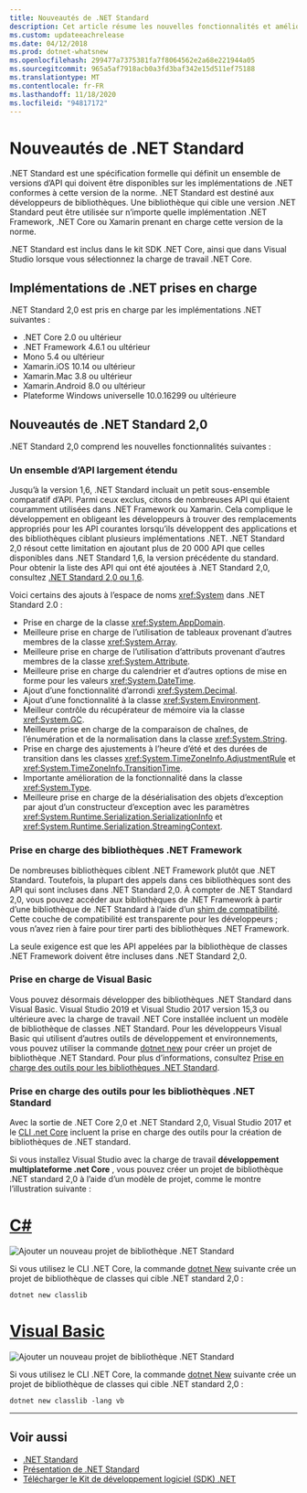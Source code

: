 ```yaml
---
title: Nouveautés de .NET Standard
description: Cet article résume les nouvelles fonctionnalités et améliorations de chaque nouvelle version de .NET Standard.
ms.custom: updateeachrelease
ms.date: 04/12/2018
ms.prod: dotnet-whatsnew
ms.openlocfilehash: 299477a7375381fa7f8064562e2a68e221944a05
ms.sourcegitcommit: 965a5af7918acb0a3fd3baf342e15d511ef75188
ms.translationtype: MT
ms.contentlocale: fr-FR
ms.lasthandoff: 11/18/2020
ms.locfileid: "94817172"
---
```

# <a name="whats-new-in-net-standard"></a>Nouveautés de .NET Standard

.NET Standard est une spécification formelle qui définit un ensemble de versions d’API qui doivent être disponibles sur les implémentations de .NET conformes à cette version de la norme. .NET Standard est destiné aux développeurs de bibliothèques. Une bibliothèque qui cible une version .NET Standard peut être utilisée sur n’importe quelle implémentation .NET Framework, .NET Core ou Xamarin prenant en charge cette version de la norme.

.NET Standard est inclus dans le kit SDK .NET Core, ainsi que dans Visual Studio lorsque vous sélectionnez la charge de travail .NET Core.

## <a name="supported-net-implementations"></a>Implémentations de .NET prises en charge

.NET Standard 2,0 est pris en charge par les implémentations .NET suivantes :

- .NET Core 2.0 ou ultérieur
- .NET Framework 4.6.1 ou ultérieur
- Mono 5.4 ou ultérieur
- Xamarin.iOS 10.14 ou ultérieur
- Xamarin.Mac 3.8 ou ultérieur
- Xamarin.Android 8.0 ou ultérieur
- Plateforme Windows universelle 10.0.16299 ou ultérieure

## <a name="whats-new-in-net-standard-20"></a>Nouveautés de .NET Standard 2,0

.NET Standard 2,0 comprend les nouvelles fonctionnalités suivantes :

### <a name="a-vastly-expanded-set-of-apis"></a>Un ensemble d’API largement étendu

Jusqu’à la version 1,6, .NET Standard incluait un petit sous-ensemble comparatif d’API. Parmi ceux exclus, citons de nombreuses API qui étaient couramment utilisées dans .NET Framework ou Xamarin. Cela complique le développement en obligeant les développeurs à trouver des remplacements appropriés pour les API courantes lorsqu’ils développent des applications et des bibliothèques ciblant plusieurs implémentations .NET. .NET Standard 2,0 résout cette limitation en ajoutant plus de 20 000 API que celles disponibles dans .NET Standard 1,6, la version précédente du standard. Pour obtenir la liste des API qui ont été ajoutées à .NET Standard 2,0, consultez [.NET Standard 2,0 ou 1,6](https://raw.githubusercontent.com/dotnet/standard/master/docs/versions/netstandard2.0_diff.md).

Voici certains des ajouts à l’espace de noms <xref:System> dans .NET Standard 2.0 :

- Prise en charge de la classe <xref:System.AppDomain>.
- Meilleure prise en charge de l’utilisation de tableaux provenant d’autres membres de la classe <xref:System.Array>.
- Meilleure prise en charge de l’utilisation d’attributs provenant d’autres membres de la classe <xref:System.Attribute>.
- Meilleure prise en charge du calendrier et d’autres options de mise en forme pour les valeurs <xref:System.DateTime>.
- Ajout d’une fonctionnalité d’arrondi <xref:System.Decimal>.
- Ajout d’une fonctionnalité à la classe <xref:System.Environment>.
- Meilleur contrôle du récupérateur de mémoire via la classe <xref:System.GC>.
- Meilleure prise en charge de la comparaison de chaînes, de l’énumération et de la normalisation dans la classe <xref:System.String>.
- Prise en charge des ajustements à l’heure d’été et des durées de transition dans les classes <xref:System.TimeZoneInfo.AdjustmentRule> et <xref:System.TimeZoneInfo.TransitionTime>.
- Importante amélioration de la fonctionnalité dans la classe <xref:System.Type>.
- Meilleure prise en charge de la désérialisation des objets d’exception par ajout d’un constructeur d’exception avec les paramètres <xref:System.Runtime.Serialization.SerializationInfo> et <xref:System.Runtime.Serialization.StreamingContext>.

### <a name="support-for-net-framework-libraries"></a>Prise en charge des bibliothèques .NET Framework

De nombreuses bibliothèques ciblent .NET Framework plutôt que .NET Standard. Toutefois, la plupart des appels dans ces bibliothèques sont des API qui sont incluses dans .NET Standard 2,0. À compter de .NET Standard 2,0, vous pouvez accéder aux bibliothèques de .NET Framework à partir d’une bibliothèque de .NET Standard à l’aide d’un [shim de compatibilité](https://github.com/dotnet/standard/blob/master/docs/planning/netstandard-2.0/README.md#assembly-unification). Cette couche de compatibilité est transparente pour les développeurs ; vous n’avez rien à faire pour tirer parti des bibliothèques .NET Framework.

La seule exigence est que les API appelées par la bibliothèque de classes .NET Framework doivent être incluses dans .NET Standard 2,0.

### <a name="support-for-visual-basic"></a>Prise en charge de Visual Basic

Vous pouvez désormais développer des bibliothèques .NET Standard dans Visual Basic. Visual Studio 2019 et Visual Studio 2017 version 15,3 ou ultérieure avec la charge de travail .NET Core installée incluent un modèle de bibliothèque de classes .NET Standard. Pour les développeurs Visual Basic qui utilisent d’autres outils de développement et environnements, vous pouvez utiliser la commande [dotnet new](../../core/tools/dotnet-new.md) pour créer un projet de bibliothèque .NET Standard. Pour plus d’informations, consultez [Prise en charge des outils pour les bibliothèques .NET Standard](#tooling-support-for-net-standard-libraries).

### <a name="tooling-support-for-net-standard-libraries"></a>Prise en charge des outils pour les bibliothèques .NET Standard

Avec la sortie de .NET Core 2,0 et .NET Standard 2,0, Visual Studio 2017 et le [CLI .net Core](../../core/tools/index.md) incluent la prise en charge des outils pour la création de bibliothèques de .NET standard.

Si vous installez Visual Studio avec la charge de travail **développement multiplateforme .net Core** , vous pouvez créer un projet de bibliothèque .NET standard 2,0 à l’aide d’un modèle de projet, comme le montre l’illustration suivante :

<!-- markdownlint-disable MD025 -->

# <a name="c"></a>[C#](#tab/csharp)

![Ajouter un nouveau projet de bibliothèque .NET Standard](./media/std-project-cs.png)

Si vous utilisez le CLI .NET Core, la commande [dotnet New](../../core/tools/dotnet-new.md) suivante crée un projet de bibliothèque de classes qui cible .NET standard 2,0 :

```dotnetcli
dotnet new classlib
```

# <a name="visual-basic"></a>[Visual Basic](#tab/vb)

![Ajouter un nouveau projet de bibliothèque .NET Standard](./media/std-project-vb.png)

Si vous utilisez le CLI .NET Core, la commande [dotnet New](../../core/tools/dotnet-new.md) suivante crée un projet de bibliothèque de classes qui cible .NET standard 2,0 :

```dotnetcli
dotnet new classlib -lang vb
```

---

## <a name="see-also"></a>Voir aussi

- [.NET Standard](../net-standard.md)
- [Présentation de .NET Standard](https://devblogs.microsoft.com/dotnet/introducing-net-standard/)
- [Télécharger le Kit de développement logiciel (SDK) .NET](https://dotnet.microsoft.com/download)
